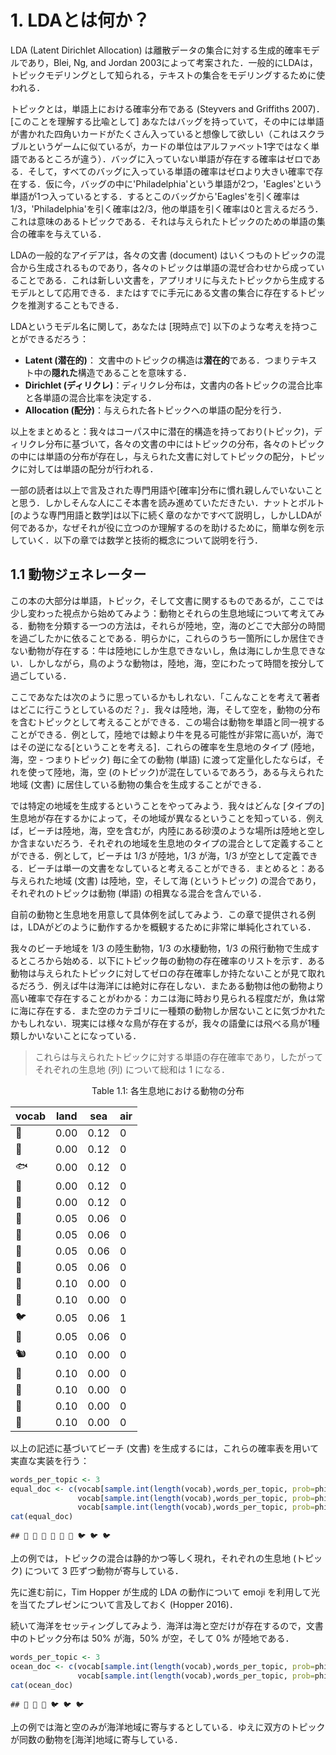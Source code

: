 # 1. LDAとは何か？

LDA (Latent Dirichlet Allocation) は離散データの集合に対する生成的確率モデルであり，Blei, Ng, and Jordan 2003によって考案された．一般的にLDAは，トピックモデリングとして知られる，テキストの集合をモデリングするために使われる．

トピックとは，単語上における確率分布である (Steyvers and Griffiths 2007)．[このことを理解する比喩として] あなたはバッグを持っていて，その中には単語が書かれた四角いカードがたくさん入っていると想像して欲しい（これはスクラブルというゲームに似ているが，カードの単位はアルファベット1字ではなく単語であるところが違う）．バッグに入っていない単語が存在する確率はゼロである．そして，すべてのバッグに入っている単語の確率はゼロより大きい確率で存在する．仮に今，バッグの中に'Philadelphia'という単語が2つ，'Eagles'という単語が1つ入っているとする．するとこのバッグから'Eagles'を引く確率は1/3，'Philadelphia'を引く確率は2/3，他の単語を引く確率は0と言えるだろう．これは意味のあるトピックである．それは与えられたトピックのための単語の集合の確率を与えている．

LDAの一般的なアイデアは，各々の文書 (document) はいくつものトピックの混合から生成されるものであり，各々のトピックは単語の混ぜ合わせから成っていることである．これは新しい文書を，アプリオリに与えたトピックから生成するモデルとして応用できる．またはすでに手元にある文書の集合に存在するトピックを推測することもできる．

LDAというモデル名に関して，あなたは [現時点で] 以下のような考えを持つことができるだろう：

* **Latent (潜在的)**： 文書中のトピックの構造は**潜在的**である．つまりテキスト中の**隠れた**構造であることを意味する．
* **Dirichlet (ディリクレ)**：ディリクレ分布は，文書内の各トピックの混合比率と各単語の混合比率を決定する．
* **Allocation (配分)**：与えられた各トピックへの単語の配分を行う．

以上をまとめると：我々はコーパス中に潜在的構造を持っており(トピック)，ディリクレ分布に基づいて，各々の文書の中にはトピックの分布，各々のトピックの中には単語の分布が存在し，与えられた文書に対してトピックの配分，トピックに対しては単語の配分が行われる．

一部の読者は以上で言及された専門用語や[確率]分布に慣れ親しんでいないことと思う．しかしそんな人にこそ本書を読み進めていただきたい．ナットとボルト[のような専門用語と数学]は以下に続く章のなかですべて説明し，しかしLDAが何であるか，なぜそれが役に立つのか理解するのを助けるために，簡単な例を示していく．以下の章では数学と技術的概念について説明を行う．

## 1.1 動物ジェネレーター

この本の大部分は単語，トピック，そして文書に関するものであるが，ここでは少し変わった視点から始めてみよう：動物とそれらの生息地域について考えてみる．動物を分類する一つの方法は，それらが陸地，空，海のどこで大部分の時間を過ごしたかに依ることである．明らかに，これらのうち一箇所にしか居住できない動物が存在する：牛は陸地にしか生息できないし，魚は海にしか生息できない．しかしながら，鳥のような動物は，陸地，海，空にわたって時間を按分して過ごしている．

ここであなたは次のように思っているかもしれない．「こんなことを考えて著者はどこに行こうとしているのだ？」．我々は陸地，海，そして空を，動物の分布を含むトピックとして考えることができる．この場合は動物を単語と同一視することができる．例として，陸地では鯨より牛を見る可能性が非常に高いが，海ではその逆になる[ということを考える]．これらの確率を生息地のタイプ (陸地，海，空 - つまりトピック) 毎に全ての動物 (単語) に渡って定量化したならば，それを使って陸地，海，空 (のトピック)が混在しているであろう，ある与えられた地域 (文書) に居住している動物の集合を生成することができる．

では特定の地域を生成するということをやってみよう．我々はどんな [タイプの] 生息地が存在するかによって，その地域が異なるということを知っている．例えば，ビーチは陸地，海，空を含むが，内陸にある砂漠のような場所は陸地と空しか含まないだろう．それぞれの地域を生息地のタイプの混合として定義することができる．例として，ビーチは 1/3 が陸地，1/3 が海，1/3 が空として定義できる．ビーチは単一の文書をなしていると考えることができる．まとめると：ある与えられた地域 (文書) は陸地，空，そして海 (というトピック) の混合であり，それぞれのトピックは動物 (単語) の相異なる混合を含んでいる．

自前の動物と生息地を用意して具体例を試してみよう．この章で提供される例は，LDAがどのように動作するかを概観するために非常に単純化されている．

我々のビーチ地域を 1/3 の陸生動物，1/3 の水棲動物，1/3 の飛行動物で生成するところから始める．以下にトピック毎の動物の存在確率のリストを示す．ある動物は与えられたトピックに対してゼロの存在確率しか持たないことが見て取れるだろう．例えば牛は海洋には絶対に存在しない．またある動物は他の動物より高い確率で存在することがわかる：カニは海に時おり見られる程度だが，魚は常に海に存在する．また空のカテゴリに一種類の動物しか居ないことに気づかれたかもしれない．現実には様々な鳥が存在するが，我々の語彙には飛べる鳥が1種類しかいないことになっている．

> これらは与えられたトピックに対する単語の存在確率であり，したがってそれぞれの生息地 (列) について総和は 1 になる．

<center> Table 1.1: 各生息地における動物の分布 </center>

| vocab  | land  | sea  | air |
|--------|-------|------|-----|
|🐋 	 | 0.00  | 0.12 | 0   |
|🐳 	 | 0.00  | 0.12 | 0   |
|🐟 	 | 0.00  | 0.12 | 0   |
|🐠 	 | 0.00  | 0.12 | 0   |
|🐙 	 | 0.00  | 0.12 | 0   |
|🦀 	 | 0.05  | 0.06 | 0   |
|🐊 	 | 0.05  | 0.06 | 0   |
|🐢 	 | 0.05  | 0.06 | 0   |
|🐍 	 | 0.05  | 0.06 | 0   |
|🐓 	 | 0.10  | 0.00 | 0   |
|🦃 	 | 0.10  | 0.00 | 0   |
|🐦 	 | 0.05  | 0.06 | 1   |
|🐧 	 | 0.05  | 0.06 | 0   |
|🐿 	 | 0.10  | 0.00 | 0   |
|🐘 	 | 0.10  | 0.00 | 0   |
|🐂 	 | 0.10  | 0.00 | 0   |
|🐑 	 | 0.10  | 0.00 | 0   |
|🐪 	 | 0.10  | 0.00 | 0   |

以上の記述に基づいてビーチ (文書) を生成するには，これらの確率表を用いて実直な実装を行う：

```r
words_per_topic <- 3
equal_doc <- c(vocab[sample.int(length(vocab),words_per_topic, prob=phi_ds$land, replace = T)],
               vocab[sample.int(length(vocab),words_per_topic, prob=phi_ds$sea, replace = T)],
               vocab[sample.int(length(vocab),words_per_topic, prob=phi_ds$air, replace = T)])
cat(equal_doc)
```

```
## 🐘 🐂 🐪 🐧 🐧 🐙 🐦 🐦 🐦
```

上の例では，トピックの混合は静的かつ等しく現れ，それぞれの生息地 (トピック) について 3 匹ずつ動物が寄与している．

先に進む前に，Tim Hopper が生成的 LDA の動作について emoji を利用して光を当てたプレゼンについて言及しておく (Hopper 2016)．

続いて海洋をセッティングしてみよう．海洋は海と空だけが存在するので，文書中のトピック分布は 50% が海，50% が空，そして 0% が陸地である．

```r
words_per_topic <- 3
ocean_doc <- c(vocab[sample.int(length(vocab),words_per_topic, prob=phi_ds$sea, replace = T)],
               vocab[sample.int(length(vocab),words_per_topic, prob=phi_ds$air, replace = T)])
cat(ocean_doc)
```

```
## 🐋 🐳 🐢 🐦 🐦 🐦
```

上の例では海と空のみが海洋地域に寄与するとしている．ゆえに双方のトピックが同数の動物を[海洋]地域に寄与している．
